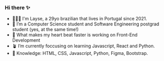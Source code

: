 ### Hi there ✨<br>

- 👩🏻‍💻 I'm Layse, a 29yo brazilian that lives in Portugal since 2021.
- 🚀 I’m a Computer Science student and Software Engineering postgrad student (yes, at the same time!)
- 💖 What makes my heart beat faster is working on Front-End Development
- 🪴 I’m currently foccusing on learning Javascript, React and Python. 
- 🔮 Knowledge: HTML, CSS, Javascript, Python, Figma, Bootstrap. 

